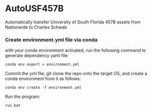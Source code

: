 # AutoUSF457B
Automatically transfer University of South Florida 457B assets from Nationwide to Charles Schwab

### Create environment.yml file via conda
with your conda environment activated, run the following command to generate dependency yaml file:

	conda env export > environment.yml

Commit the yml file, git clone the repo onto the target OS, and create a conda environment from it as follows:

	conda env create -f environment.yml

Run the program:

	run.bat